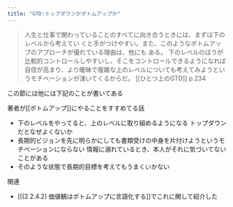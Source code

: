 ```yaml
---
title: "GTD:トップダウンかボトムアップか"
---
```


> 人生と仕事で関わっていることのすべてに向き合うときには、まずは下のレベルから考えてい くと手がつけやすい。また、このようなボトムアップのアプローチが優れている理由は、他にも ある。 下のレベルのほうが比較的コントロールしやすいし、そこをコントロールできるようになれば自信が高まり、より暖昧で複雑な上のレベルについても考えてみようというモチベーションが湧いてくるからだ。
[[ひとつ上のGTD]] p.234

この節には他には下記のことが書いてある

著者が[[ボトムアップ]]にやることをすすめてる話
- 下のレベルをやってると、上のレベルに取り組めるようになる
トップダウンだとなぜよくないか
- 長期的ビジョンを先に明らかにしても書類受けの中身を片付けようというモチベーションにならない
情報に溺れているとき、本人がそれに気づいてないことがある
- そのような状態で長期的目標を考えてもうまくいかない

関連
- [[(2.2.4.2) 価値観はボトムアップに言語化する]]でこれに関して紹介した
